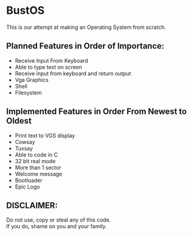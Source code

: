 # BustOS
This is our attempt at making an Operating System from scratch.
## Planned Features in Order of Importance:
- Receive Input From Keyboard
- Able to type text on screen
- Receive input from keyboard and return output
- Vga Graphics
- Shell
- Filesystem
## Implemented Features in Order From Newest to Oldest
- Print text to VGS display
- Cowsay
- Tuxsay
- Able to code in C  
- 32 bit real mode  
- More than 1 sector  
- Welcome message  
- Bootloader
- Epic Logo
## DISCLAIMER:
Do not use, copy or steal any of this code. <br>
If you do, shame on you and your family.
